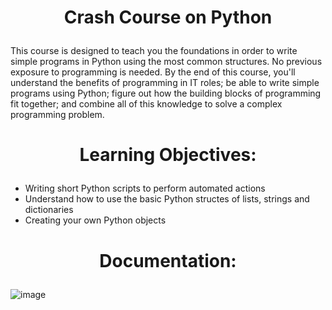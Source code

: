<h1>
<p align = "center"> 
Crash Course on Python
</p>
</h1>


This course is designed to teach you the foundations in order to write simple programs in Python using the most common structures. No previous exposure to programming is needed. By the end of this course, you'll understand the benefits of programming in IT roles; be able to write simple programs using Python; figure out how the building blocks of programming fit together; and combine all of this knowledge to solve a complex programming problem.

<h1>
<p align = "center">
Learning Objectives:
</p>
</h1>

 - Writing short Python scripts to perform automated actions
 - Understand how to use the basic Python structes of lists, strings and dictionaries
 - Creating your own Python objects

<h1>
<p align = "center">
Documentation:
</p>
</h1>




![image](https://user-images.githubusercontent.com/96816530/192972083-eb9094c3-a48f-4da3-a8e3-83d9c1ce6a02.png)
